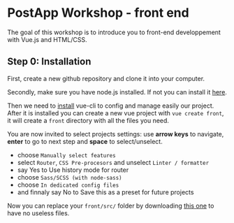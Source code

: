# PostApp Workshop - front end

The goal of this workshop is to introduce you to front-end developpement with Vue.js and HTML/CSS.

## Step 0: Installation

First, create a new github repository and clone it into your computer.

Secondly, make sure you have node.js installed. If not you can install it [here](https://nodejs.org/en/download/package-manager/#centos-fedora-and-red-hat-enterprise-linux).

Then we need to [install](https://cli.vuejs.org/guide/installation.html) vue-cli to config and manage easily our project.
After it is installed you can create a new vue project with `vue create front`, it will create a `front` directory with all the files you need.

You are now invited to select projects settings: use **arrow keys** to navigate, **enter** to go to next step and **space** to select/unselect.
 - choose `Manually select features`
 - select `Router`, `CSS Pre-procesors` and unselect `Linter / formatter`
 - say Yes to Use history mode for router
 - choose `Sass/SCSS (with node-sass)`
 - choose `In dedicated config files`
 - and finnaly say No to Save this as a preset for future projects
 
 Now you can replace your `front/src/` folder by downloading [this one](https://github.com/TristanB12/postApp_workshop/raw/master/asides/content/src_content.zip) to have no useless files. 

